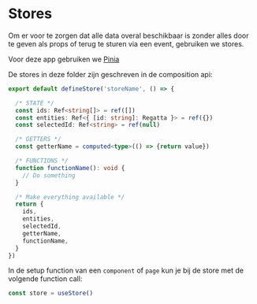 # Stores

Om er voor te zorgen dat alle data overal beschikbaar is
zonder alles door te geven als props of terug te sturen
via een event, gebruiken we stores.

Voor deze app gebruiken we [Pinia](https://pinia.vuejs.org/)

De stores in deze folder zijn geschreven in de composition api:

```Typescript
export default defineStore('storeName', () => {

  /* STATE */
  const ids: Ref<string[]> = ref([])
  const entities: Ref<{ [id: string]: Regatta }> = ref({})
  const selectedId: Ref<string> = ref(null)

  /* GETTERS */
  const getterName = computed<type>(() => {return value})

  /* FUNCTIONS */
  function functionName(): void {
    // Do something
  }

  /* Make everything available */
  return {
    ids,
    entities,
    selectedId,
    getterName,
    functionName,
  }
})
```

In de setup function van een `component` of `page` kun je bij de store met de volgende function call:

```Typescript
const store = useStore()
```
